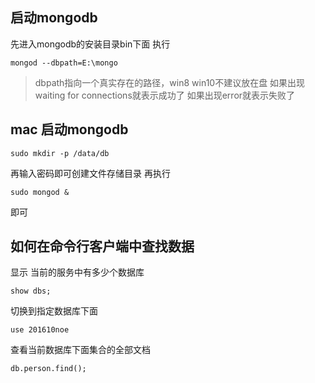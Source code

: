 ## 启动mongodb
先进入mongodb的安装目录bin下面
执行
```
mongod --dbpath=E:\mongo
```
> dbpath指向一个真实存在的路径，win8 win10不建议放在盘
如果出现 waiting for connections就表示成功了
如果出现error就表示失败了


## mac 启动mongodb
```
sudo mkdir -p /data/db
```
再输入密码即可创建文件存储目录
再执行
```
sudo mongod &
```
即可


## 如何在命令行客户端中查找数据
显示 当前的服务中有多少个数据库
```
show dbs;
```

切换到指定数据库下面
```
use 201610noe
```
查看当前数据库下面集合的全部文档
```
db.person.find();
```

